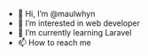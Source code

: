 - 👋 Hi, I’m @maulwhyn
- 👀 I’m interested in web developer
- 🌱 I’m currently learning Laravel
- 📫 How to reach me

<!---
maulwhyn/maulwhyn is a ✨ special ✨ repository because its `README.md` (this file) appears on your GitHub profile.
You can click the Preview link to take a look at your changes.
--->
